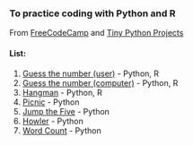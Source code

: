 ### To practice coding with Python and R
From [FreeCodeCamp](https://www.youtube.com/watch?v=8ext9G7xspg&t=407s) and [Tiny Python Projects](https://www.amazon.com/Tiny-Python-Projects-Ken-Youens-Clark/dp/1617297518/ref=sr_1_1?keywords=tiny+python+projects&qid=1665848672&qu=eyJxc2MiOiIwLjk3IiwicXNhIjoiMC45OCIsInFzcCI6IjAuOTAifQ%3D%3D&sprefix=tiny+python%2Caps%2C171&sr=8-1)

#### List:
1. [Guess the number (user)](projects/001) - Python, R
2. [Guess the number (computer)](projects/002) - Python, R
3. [Hangman](projects/003) - Python, R
4. [Picnic](projects/004) - Python
5. [Jump the Five](projects/005) - Python
6. [Howler](projects/006) - Python
7. [Word Count](projects/007) - Python

